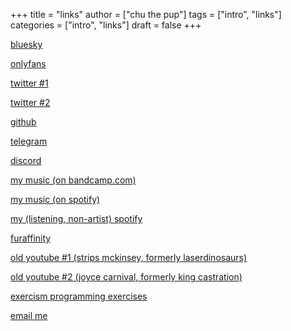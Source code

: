 +++
title = "links"
author = ["chu the pup"]
tags = ["intro", "links"]
categories = ["intro", "links"]
draft = false
+++

[bluesky](https://bsky.app/profile/dogboner.xyz)

[onlyfans](https://onlyfans.com/chuthepup)

[twitter #1](https://twitter.com/puppycum)

[twitter #2](https://twitter.com/gravybreak)

[github](https://github.com/chumutt)

[telegram](https://t.me/subwooferchu)

[discord](https://discordapp.com/users/124559844492574720)

[my music (on bandcamp.com)](https://thehairthatgoesnowhere.bandcamp.com)

[my music (on spotify)](https://open.spotify.com/artist/6zgStN1zoEnwWuDKDQVgwf?si=9OBz6eDhStmP2IyleXO1Kg)

[my (listening, non-artist) spotify](https://open.spotify.com/user/22tteeqxg7bnvrlaidvmgwrji)

[furaffinity](https://www.furaffinity.net/user/gabberpuppy/)

[old youtube #1 (strips mckinsey, formerly laserdinosaurs)](https://www.youtube.com/user/LaserDinosaurs)

[old youtube #2 (joyce carnival, formerly king castration)](https://www.youtube.com/@kingcastration)

[exercism programming exercises](https://exercism.org/profiles/ChuMutt)

[email me](mailto:chufilthymutt+inquiries@gmail.com)
